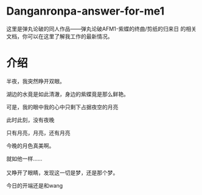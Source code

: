 # Danganronpa-answer-for-me1

这里是弹丸论破的同人作品——弹丸论破AFM1-紫蝶的终曲/剪纸的归来日 的相关文档，你可以在这里了解我工作的最新情况。

# 介绍

半夜，我突然睁开双眼。

湖边的水竟是如此清澈，身边的紫蝶竟是那么鲜艳。

可是，我的眼中我的心中只剩下占据夜空的月亮

此时此刻，没有夜晚

只有月亮，月亮，还有月亮

今晚的月色真美啊。

就如他一样……
<br>
<br>
又睁开了眼睛，发现这一切是梦，还是那个梦。

今日的开端还是和wang

